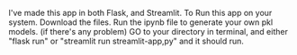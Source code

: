 I've made this app in both Flask, and Streamlit. 
To Run this app on your system. Download the files. Run the ipynb file to generate your own pkl models. (if there's any problem)
GO to your directory in terminal, and either "flask run" or "streamlit run streamlit-app,py"
and it should run.

